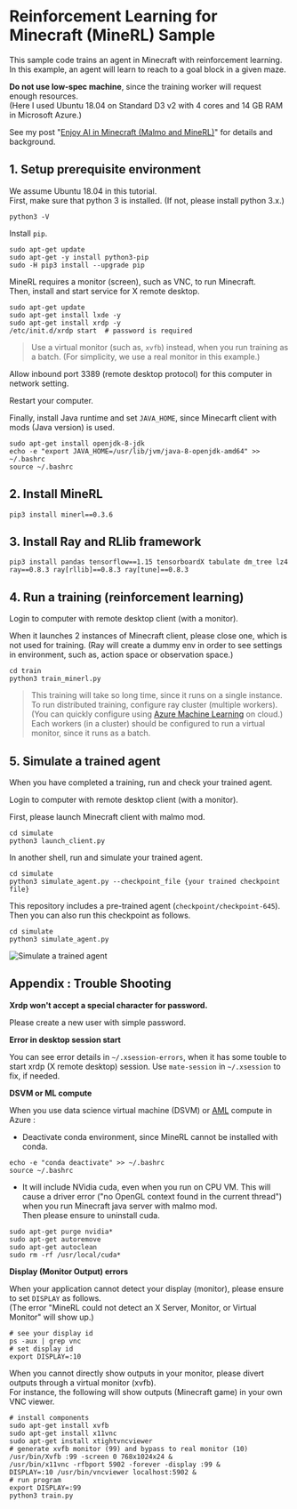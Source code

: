 # Reinforcement Learning for Minecraft (MineRL) Sample

This sample code trains an agent in Minecraft with reinforcement learning.    
In this example, an agent will learn to reach to a goal block in a given maze.

**Do not use low-spec machine**, since the training worker will request enough resources.    
(Here I used Ubuntu 18.04 on Standard D3 v2 with 4 cores and 14 GB RAM in Microsoft Azure.)

See my post "[Enjoy AI in Minecraft (Malmo and MineRL)](https://tsmatz.wordpress.com/2020/07/09/minerl-and-malmo-reinforcement-learning-in-minecraft/)" for details and background.

## 1. Setup prerequisite environment

We assume Ubuntu 18.04 in this tutorial.    
First, make sure that python 3 is installed. (If not, please install python 3.x.)

```
python3 -V
```

Install ```pip```.

```
sudo apt-get update
sudo apt-get -y install python3-pip
sudo -H pip3 install --upgrade pip
```

MineRL requires a monitor (screen), such as VNC, to run Minecraft.    
Then, install and start service for X remote desktop.

```
sudo apt-get update
sudo apt-get install lxde -y
sudo apt-get install xrdp -y
/etc/init.d/xrdp start  # password is required
```

> Use a virtual monitor (such as, ```xvfb```) instead, when you run training as a batch. (For simplicity, we use a real monitor in this example.)

Allow inbound port 3389 (remote desktop protocol) for this computer in network setting.

Restart your computer.

Finally, install Java runtime and set ```JAVA_HOME```, since Minecarft client with mods (Java version) is used.

```
sudo apt-get install openjdk-8-jdk
echo -e "export JAVA_HOME=/usr/lib/jvm/java-8-openjdk-amd64" >> ~/.bashrc
source ~/.bashrc
```

## 2. Install MineRL

```
pip3 install minerl==0.3.6
```

## 3. Install Ray and RLlib framework

```
pip3 install pandas tensorflow==1.15 tensorboardX tabulate dm_tree lz4 ray==0.8.3 ray[rllib]==0.8.3 ray[tune]==0.8.3
```

## 4. Run a training (reinforcement learning)

Login to computer with remote desktop client (with a monitor).

When it launches 2 instances of Minecraft client, please close one, which is not used for training. (Ray will create a dummy env in order to see settings in environment, such as, action space or observation space.)

```
cd train
python3 train_minerl.py
```

> This training will take so long time, since it runs on a single instance. To run distributed training, configure ray cluster (multiple workers). (You can quickly configure using [Azure Machine Learning](https://tsmatz.wordpress.com/2018/11/20/azure-machine-learning-services/) on cloud.)    
> Each workers (in a cluster) should be configured to run a virtual monitor, since it runs as a batch.

## 5. Simulate a trained agent

When you have completed a training, run and check your trained agent.

Login to computer with remote desktop client (with a monitor).

First, please launch Minecraft client with malmo mod.

```
cd simulate
python3 launch_client.py
```

In another shell, run and simulate your trained agent.

```
cd simulate
python3 simulate_agent.py --checkpoint_file {your trained checkpoint file}
```

This repository includes a pre-trained agent (```checkpoint/checkpoint-645```).    
Then you can also run this checkpoint as follows.

```
cd simulate
python3 simulate_agent.py
```

![Simulate a trained agent](https://tsmatz.files.wordpress.com/2020/07/20200717_rollout_capture.gif)

## Appendix : Trouble Shooting

**Xrdp won't accept a special character for password.**

Please create a new user with simple password.

**Error in desktop session start**

You can see error details in ```~/.xsession-errors```, when it has some touble to start xrdp (X remote desktop) session. Use ```mate-session``` in ```~/.xsession``` to fix, if needed.

**DSVM or ML compute**

When you use data science virtual machine (DSVM) or [AML](https://tsmatz.wordpress.com/2018/11/20/azure-machine-learning-services/) compute in Azure :

- Deactivate conda environment, since MineRL cannot be installed with conda.

```
echo -e "conda deactivate" >> ~/.bashrc
source ~/.bashrc
```

- It will include NVidia cuda, even when you run on CPU VM. This will cause a driver error ("no OpenGL context found in the current thread") when you run Minecraft java server with malmo mod.<br>
  Then please ensure to uninstall cuda.

```
sudo apt-get purge nvidia*
sudo apt-get autoremove
sudo apt-get autoclean
sudo rm -rf /usr/local/cuda*
```

**Display (Monitor Output) errors**

When your application cannot detect your display (monitor), please ensure to set ```DISPLAY``` as follows.<br>
(The error "MineRL could not detect an X Server, Monitor, or Virtual Monitor" will show up.)

```
# see your display id
ps -aux | grep vnc
# set display id
export DISPLAY=:10
```

When you cannot directly show outputs in your monitor, please divert outputs through a virtual monitor (xvfb).<br>
For instance, the following will show outputs (Minecraft game) in your own VNC viewer.

```
# install components
sudo apt-get install xvfb
sudo apt-get install x11vnc
sudo apt-get install xtightvncviewer
# generate xvfb monitor (99) and bypass to real monitor (10)
/usr/bin/Xvfb :99 -screen 0 768x1024x24 &
/usr/bin/x11vnc -rfbport 5902 -forever -display :99 &
DISPLAY=:10 /usr/bin/vncviewer localhost:5902 &
# run program
export DISPLAY=:99
python3 train.py
```
